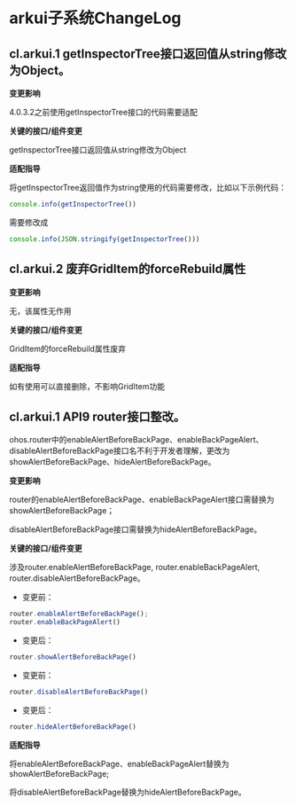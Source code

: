 # arkui子系统ChangeLog

## cl.arkui.1 getInspectorTree接口返回值从string修改为Object。

**变更影响**

4.0.3.2之前使用getInspectorTree接口的代码需要适配

**关键的接口/组件变更**

getInspectorTree接口返回值从string修改为Object

**适配指导**

将getInspectorTree返回值作为string使用的代码需要修改，比如以下示例代码：

```typescript
console.info(getInspectorTree())
```

需要修改成

```typescript
console.info(JSON.stringify(getInspectorTree())) 
```

## cl.arkui.2 废弃GridItem的forceRebuild属性

**变更影响**

无，该属性无作用

**关键的接口/组件变更**

GridItem的forceRebuild属性废弃

**适配指导**

如有使用可以直接删除，不影响GridItem功能


## cl.arkui.1 API9 router接口整改。

ohos.router中的enableAlertBeforeBackPage、enableBackPageAlert、disableAlertBeforeBackPage接口名不利于开发者理解，更改为showAlertBeforeBackPage、hideAlertBeforeBackPage。

**变更影响**

router的enableAlertBeforeBackPage、enableBackPageAlert接口需替换为showAlertBeforeBackPage；

disableAlertBeforeBackPage接口需替换为hideAlertBeforeBackPage。

**关键的接口/组件变更**

涉及router.enableAlertBeforeBackPage, router.enableBackPageAlert, router.disableAlertBeforeBackPage。

* 变更前：

```ts
router.enableAlertBeforeBackPage();
router.enableBackPageAlert()
```

* 变更后：

```ts
router.showAlertBeforeBackPage()
```

* 变更前：

```ts
router.disableAlertBeforeBackPage()
```

* 变更后：

```ts
router.hideAlertBeforeBackPage()
```

**适配指导**

将enableAlertBeforeBackPage、enableBackPageAlert替换为showAlertBeforeBackPage;

将disableAlertBeforeBackPage替换为hideAlertBeforeBackPage。
